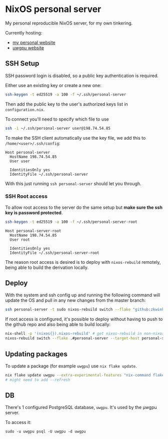 # NixOS personal server

My personal reproducible NixOS server, for my own tinkering.

Currently hosting:
- [my personal website](https://github.com/zkwinkle/website)
- [µwgpu website](https://github.com/zkwinkle)

## SSH Setup

SSH password login is disabled, so a public key authentication is required.

Either use an existing key or create a new one:

```sh
ssh-keygen -t ed25519 -a 100 -f ~/.ssh/personal-server
```

Then add the public key to the user's authorized keys list in `configuration.nix`.

To connect you'll need to specify which file to use
```sh
ssh -i ~/.ssh/personal-server user@198.74.54.85
```

To make the SSH client automatically use the key file, we add this to `/home/<user>/.ssh/config`:

```
Host personal-server
  HostName 198.74.54.85
  User user

  IdentitiesOnly yes
  IdentityFile ~/.ssh/personal-server
```

With this just running `ssh personal-server` should let you through.

### SSH Root access

To allow root access to the server do the same setup but **make sure the ssh key
is password protected**.

```sh
ssh-keygen -t ed25519 -a 100 -f ~/.ssh/personal-server-root
```

```
Host personal-server-root
  HostName 198.74.54.85
  User root

  IdentitiesOnly yes
  IdentityFile ~/.ssh/personal-server-root
```

The reason root access is desired is to deploy with `nixos-rebuild` remotely,
being able to build the derivation locally.

## Deploy

With the system and ssh config up and running the following command will update
the OS and pull in any new changes from the master branch:

```sh
ssh personal-server -t sudo nixos-rebuild switch --flake "github:zkwinkle/personal-server#personal-server" --refresh
```

If root access is configured, it's possible to deploy without having to push to
the github repo and also being able to build locally:

```sh
nix-shell -p '(nixos{}).nixos-rebuild' # get nixos-rebuild in non-nixos system
nixos-rebuild switch --flake .#personal-server --target-host personal-server-root --use-remote-sudo --refresh
```

## Updating packages

To update a package (for example `uwgpu`) use `nix flake update`.

```sh
nix flake update uwgpu --extra-experimental-features "nix-command flakes"
# might need to add --refresh
```

## DB

There's 1 configured PostgreSQL database, `uwgpu`. It's used by the µwgpu
server.

To access it:
```
sudo -u uwgpu psql -U uwgpu -d uwgpu
```
